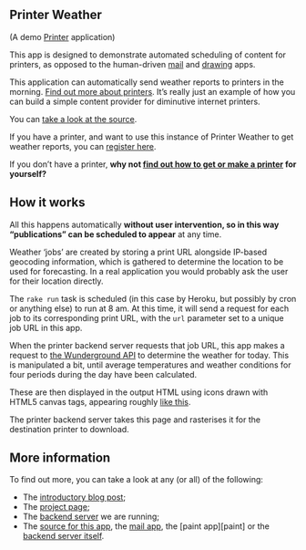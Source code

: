 Printer Weather
------------------

(A demo [Printer][project page] application)

This app is designed to demonstrate automated scheduling of content for
printers, as opposed to the human-driven [mail][] and [drawing][] apps.

This application can automatically send weather reports to printers in
the morning. [Find out more about printers][project page]. It’s really just an
example of how you can build a simple content provider for diminutive
internet printers.

You can [take a look at the source][source].

If you have a printer, and want to use this instance of Printer Weather
to get weather reports, you can [register here][].

If you don’t have a printer, **why not [find out how to get or make a
printer][project page] for yourself?**

How it works
------------

All this happens automatically **without user intervention, so in this
way “publications” can be scheduled to appear** at any time.

Weather ‘jobs’ are created by storing a print URL alongside IP-based
geocoding information, which is gathered to determine the location to be
used for forecasting. In a real application you would probably ask the
user for their location directly.

The `rake run` task is scheduled (in this case by Heroku, but possibly
by cron or anything else) to run at 8 am. At this time, it will send a
request for each job to its corresponding print URL, with the `url`
parameter set to a unique job URL in this app.

When the printer backend server requests that job URL, this app makes a
request to [the Wunderground API][] to determine the weather for today.
This is manipulated a bit, until average temperatures and weather
conditions for four periods during the day have been calculated.

These are then displayed in the output HTML using icons drawn with HTML5
canvas tags, appearing roughly [like this][example].

The printer backend server takes this page and rasterises it for the
destination printer to download.

More information
----------------

To find out more, you can take a look at any (or all) of the following:

-   The [introductory blog post][];
-   The [project page][];
-   The [backend server][backend server] we are running;
-   The [source for this app][source], the [mail app][mail], the
    [paint app][paint] or the
    [backend server itself][backend server source].

[example]: http://printer-weather.herokuapp.com/#example
[backend server]: http://printer.gofreerange.com
[register here]: /register
[find out how to get or make a printer]: http://printer.gofreerange.com/getting-a-printer
[source]: https://github.com/freerange/printer-weather
[mail]: https://github.com/freerange/printer-mail
[drawing]: https://github.com/freerange/printer-paint
[the Wunderground API]: http://wunderground.com
[introductory blog post]: http://gofreerange.com/hello-printer
[project page]: http://gofreerange.com/printer
[backend server source]: https://github.com/freerange/printer